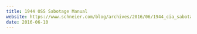 ```yaml
---
title: 1944 OSS Sabotage Manual
website: https://www.schneier.com/blog/archives/2016/06/1944_cia_sabota.html
date: 2016-06-10
---
```

